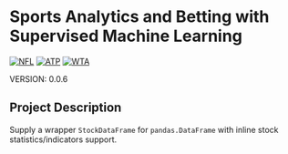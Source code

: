 # Sports Analytics and Betting with Supervised Machine Learning

[![NFL](https://encrypted-tbn0.gstatic.com/images?q=tbn:ANd9GcQ6c-STK1tePSWolEopX8lq4uDqJbzntbiGi7Sz-pI&s)](https://github.com/MartinMashalov/TennisBetting/tree/main/NFL)
[![ATP](https://upload.wikimedia.org/wikipedia/en/thumb/3/3f/ATP_Tour_logo.svg/300px-ATP_Tour_logo.svg.png)](https://github.com/MartinMashalov/TennisBetting/tree/main/ATP)
[![WTA](https://photoresources.wtatennis.com/photo-resources/2021/09/03/699021a3-5f38-48c8-9ea7-2c32228aa4f5/WTA-Tour_H_positive_purple_RGB-1-.jpg?width=320)](https://github.com/MartinMashalov/TennisBetting/tree/main/WTA)

VERSION: 0.0.6

## Project Description

Supply a wrapper ``StockDataFrame`` for ``pandas.DataFrame`` with inline stock
statistics/indicators support.
